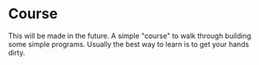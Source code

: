 # Course

This will be made in the future. A simple "course" to walk through building some simple programs.
Usually the best way to learn is to get your hands dirty.

